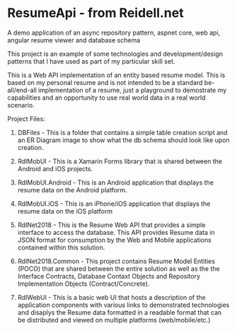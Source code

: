 # ResumeApi - from Reidell.net
A demo application of an async repository pattern, aspnet core, web api, angular resume viewer and database schema

This project is an example of some technologies and development/design patterns that I have used as part of  my particular skill set. 

This is a Web API implementation of an entity based resume model. This is based on my personal resume and is not intended to be a 
standard be-all/end-all implementation of a resume, just a playground to demostrate my capabilities and an opportunity to use real 
world data in a real world scenario.

Project Files:

1. DBFiles - This is a folder that contains a simple table creation script and an ER Diagram image to show what the db schema should 
             look like upon creation.

2. RdlMobUI - This is a Xamarin Forms library that is shared between the Android and iOS projects.

3. RdlMobUI.Android - This is an Android application that displays the resume data on the Android platform.

4. RdlMobUI.iOS - This is an iPhone/iOS application that displays the resume data on the iOS platform

5. RdlNet2018 - This is the Resume Web API that provides a simple interface to access the database. This API provides Resume data in 
                JSON format for consumption by the Web and Mobile applications contained within this solution.

6. RdlNet2018.Common - This project contains Resume Model Entities (POCO) that are shared between the entire solution as well as the 
                       the Interface Contracts, Database Contaxt Objects and Repository Implementation Objects (Contract/Concrete).

7. RdlWebUI - This is a basic web UI that hosts a description of the application components with various links to demonstrated 
              technologies and disaplys the Resume data formatted in a readable format that can be distributed and viewed on 
              multiple platforms (web/mobile/etc.)


